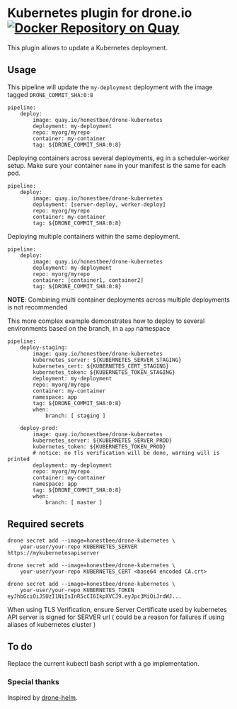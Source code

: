 # Kubernetes plugin for drone.io [![Docker Repository on Quay](https://quay.io/repository/honestbee/drone-kubernetes/status "Docker Repository on Quay")](https://quay.io/repository/honestbee/drone-kubernetes)

This plugin allows to update a Kubernetes deployment.

## Usage  

This pipeline will update the `my-deployment` deployment with the image tagged `DRONE_COMMIT_SHA:0:8`

    pipeline:
        deploy:
            image: quay.io/honestbee/drone-kubernetes
            deployment: my-deployment
            repo: myorg/myrepo
            container: my-container
            tag: ${DRONE_COMMIT_SHA:0:8}

Deploying containers across several deployments, eg in a scheduler-worker setup. Make sure your container `name` in your manifest is the same for each pod.
    
    pipeline:
        deploy:
            image: quay.io/honestbee/drone-kubernetes
            deployment: [server-deploy, worker-deploy]
            repo: myorg/myrepo
            container: my-container
            tag: ${DRONE_COMMIT_SHA:0:8}

Deploying multiple containers within the same deployment.

    pipeline:
        deploy:
            image: quay.io/honestbee/drone-kubernetes
            deployment: my-deployment
            repo: myorg/myrepo
            container: [container1, container2]
            tag: ${DRONE_COMMIT_SHA:0:8}

**NOTE**: Combining multi container deployments across multiple deployments is not recommended

This more complex example demonstrates how to deploy to several environments based on the branch, in a `app` namespace 

    pipeline:
        deploy-staging:
            image: quay.io/honestbee/drone-kubernetes
            kubernetes_server: ${KUBERNETES_SERVER_STAGING}
            kubernetes_cert: ${KUBERNETES_CERT_STAGING}
            kubernetes_token: ${KUBERNETES_TOKEN_STAGING}
            deployment: my-deployment
            repo: myorg/myrepo
            container: my-container
            namespace: app
            tag: ${DRONE_COMMIT_SHA:0:8}
            when:
                branch: [ staging ]

        deploy-prod:
            image: quay.io/honestbee/drone-kubernetes
            kubernetes_server: ${KUBERNETES_SERVER_PROD}
            kubernetes_token: ${KUBERNETES_TOKEN_PROD}
            # notice: no tls verification will be done, warning will is printed
            deployment: my-deployment
            repo: myorg/myrepo
            container: my-container
            namespace: app
            tag: ${DRONE_COMMIT_SHA:0:8}
            when:
                branch: [ master ]

## Required secrets

    drone secret add --image=honestbee/drone-kubernetes \
        your-user/your-repo KUBERNETES_SERVER https://mykubernetesapiserver

    drone secret add --image=honestbee/drone-kubernetes \
        your-user/your-repo KUBERNETES_CERT <base64 encoded CA.crt>

    drone secret add --image=honestbee/drone-kubernetes \
        your-user/your-repo KUBERNETES_TOKEN eyJhbGciOiJSUzI1NiIsInR5cCI6IkpXVCJ9.eyJpc3MiOiJrdWJ...

When using TLS Verification, ensure Server Certificate used by kubernetes API server 
is signed for SERVER url ( could be a reason for failures if using aliases of kubernetes cluster )

## To do 

Replace the current kubectl bash script with a go implementation.

### Special thanks

Inspired by [drone-helm](https://github.com/ipedrazas/drone-helm).
